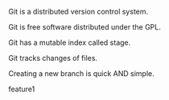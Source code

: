 Git is a distributed version control system.

Git is free software distributed under the GPL.

Git has a mutable index called stage.

Git tracks changes of files.

Creating a new branch is quick AND simple.

feature1
